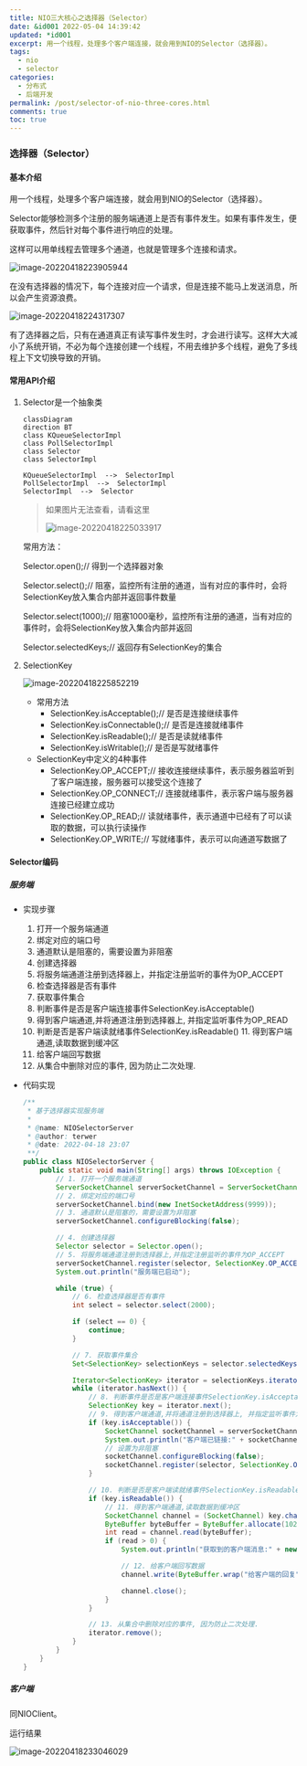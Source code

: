 ```yaml
---
title: NIO三大核心之选择器（Selector）
date: &id001 2022-05-04 14:39:42
updated: *id001
excerpt: 用一个线程，处理多个客户端连接，就会用到NIO的Selector（选择器）。
tags:
  - nio
  - selector
categories:
  - 分布式
  - 后端开发
permalink: /post/selector-of-nio-three-cores.html
comments: true
toc: true
---
```

### 选择器（Selector）

#### 基本介绍

用一个线程，处理多个客户端连接，就会用到NIO的Selector（选择器）。

Selector能够检测多个注册的服务端通道上是否有事件发生。如果有事件发生，便获取事件，然后针对每个事件进行响应的处理。

这样可以用单线程去管理多个通道，也就是管理多个连接和请求。

![image-20220418223905944](https://img1.terwer.space/image-20220418223905944.png)

在没有选择器的情况下，每个连接对应一个请求，但是连接不能马上发送消息，所以会产生资源浪费。

![image-20220418224317307](https://img1.terwer.space/image-20220418224317307.png)

有了选择器之后，只有在通道真正有读写事件发生时，才会进行读写。这样大大减小了系统开销，不必为每个连接创建一个线程，不用去维护多个线程，避免了多线程上下文切换导致的开销。

#### 常用API介绍

1. Selector是一个抽象类

   ```mermaid
   classDiagram
   direction BT
   class KQueueSelectorImpl
   class PollSelectorImpl
   class Selector
   class SelectorImpl
   
   KQueueSelectorImpl  -->  SelectorImpl 
   PollSelectorImpl  -->  SelectorImpl 
   SelectorImpl  -->  Selector 
   ```

   > 如果图片无法查看，请看这里
   >
   > ![image-20220418225033917](https://img1.terwer.space/image-20220418225033917.png)

   常用方法：

   Selector.open();// 得到一个选择器对象

   Selector.select();// 阻塞，监控所有注册的通道，当有对应的事件时，会将SelectionKey放入集合内部并返回事件数量

   Selector.select(1000);// 阻塞1000毫秒，监控所有注册的通道，当有对应的事件时，会将SelectionKey放入集合内部并返回

   Selector.selectedKeys;// 返回存有SelectionKey的集合

2. SelectionKey

   ![image-20220418225852219](https://img1.terwer.space/image-20220418225852219.png)

   - 常用方法
     - SelectionKey.isAcceptable();// 是否是连接继续事件
     - SelectionKey.isConnectable();// 是否是连接就绪事件
     - SelectionKey.isReadable();// 是否是读就绪事件
     - SelectionKey.isWritable();// 是否是写就绪事件
   - SelectionKey中定义的4种事件
     - SelectionKey.OP_ACCEPT;// 接收连接继续事件，表示服务器监听到了客户端连接，服务器可以接受这个连接了
     - SelectionKey.OP_CONNECT;// 连接就绪事件，表示客户端与服务器连接已经建立成功
     - SelectionKey.OP_READ;// 读就绪事件，表示通道中已经有了可以读取的数据，可以执行读操作
     - SelectionKey.OP_WRITE;// 写就绪事件，表示可以向通道写数据了

#### Selector编码

##### 服务端

- 实现步骤

  1. 打开一个服务端通道
  2. 绑定对应的端口号
  3. 通道默认是阻塞的，需要设置为非阻塞
  4. 创建选择器
  5. 将服务端通道注册到选择器上，并指定注册监听的事件为OP_ACCEPT
  6. 检查选择器是否有事件
  7. 获取事件集合
  8. 判断事件是否是客户端连接事件SelectionKey.isAcceptable()
  9. 得到客户端通道,并将通道注册到选择器上, 并指定监听事件为OP_READ
  10. 判断是否是客户端读就绪事件SelectionKey.isReadable() 11. 得到客户端通道,读取数据到缓冲区
  11. 给客户端回写数据
  12. 从集合中删除对应的事件, 因为防止二次处理.

- 代码实现

  ```java
  /**
   * 基于选择器实现服务端
   *
   * @name: NIOSelectorServer
   * @author: terwer
   * @date: 2022-04-18 23:07
   **/
  public class NIOSelectorServer {
      public static void main(String[] args) throws IOException {
          // 1. 打开一个服务端通道
          ServerSocketChannel serverSocketChannel = ServerSocketChannel.open();
          // 2. 绑定对应的端口号
          serverSocketChannel.bind(new InetSocketAddress(9999));
          // 3. 通道默认是阻塞的，需要设置为非阻塞
          serverSocketChannel.configureBlocking(false);
  
          // 4. 创建选择器
          Selector selector = Selector.open();
          // 5. 将服务端通道注册到选择器上,并指定注册监听的事件为OP_ACCEPT
          serverSocketChannel.register(selector, SelectionKey.OP_ACCEPT);
          System.out.println("服务端已启动");
  
          while (true) {
              // 6. 检查选择器是否有事件
              int select = selector.select(2000);
  
              if (select == 0) {
                  continue;
              }
  
              // 7. 获取事件集合
              Set<SelectionKey> selectionKeys = selector.selectedKeys();
  
              Iterator<SelectionKey> iterator = selectionKeys.iterator();
              while (iterator.hasNext()) {
                  // 8. 判断事件是否是客户端连接事件SelectionKey.isAcceptable()
                  SelectionKey key = iterator.next();
                  // 9. 得到客户端通道,并将通道注册到选择器上, 并指定监听事件为OP_READ
                  if (key.isAcceptable()) {
                      SocketChannel socketChannel = serverSocketChannel.accept();
                      System.out.println("客户端已链接:" + socketChannel);
                      // 设置为非阻塞
                      socketChannel.configureBlocking(false);
                      socketChannel.register(selector, SelectionKey.OP_READ);
                  }
  
                  // 10. 判断是否是客户端读就绪事件SelectionKey.isReadable()
                  if (key.isReadable()) {
                      // 11. 得到客户端通道,读取数据到缓冲区
                      SocketChannel channel = (SocketChannel) key.channel();
                      ByteBuffer byteBuffer = ByteBuffer.allocate(1024);
                      int read = channel.read(byteBuffer);
                      if (read > 0) {
                          System.out.println("获取到的客户端消息:" + new String(byteBuffer.array(), 0, read));
  
                          // 12. 给客户端回写数据
                          channel.write(ByteBuffer.wrap("给客户端的回复".getBytes(StandardCharsets.UTF_8)));
  
                          channel.close();
                      }
                  }
  
                  // 13. 从集合中删除对应的事件, 因为防止二次处理.
                  iterator.remove();
              }
          }
      }
  }
  ```

##### 客户端

同NIOClient。

运行结果

![image-20220418233046029](https://img1.terwer.space/image-20220418233046029.png)